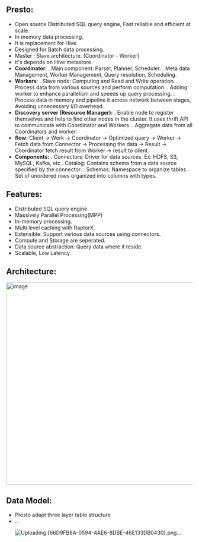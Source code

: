 Presto:
------
  - Open source Distributed SQL query engine, Fast reliable and efficient at scale.
  - In memory data processing.
  - It is replacement for Hive.
  - Designed for Batch data processing.
  - Master : Slave architecture. [Coordinator - Worker]
  - it's depends on Hive metastore.
  - **Coordinator**:
    . Main component: Parser, Planner, Scheduler.
    . Meta data Management, Worker Management, Query resolution, Scheduling.
  - **Workers**:
    . Slave node: Computing and Read and Write operation.
    . Process data from various sources and perform computation.
    . Adding worker to enhance parallelism and speeds up query processing.
    . Process data in memory and pipeline it across network between stages, Avoiding unnecessary I/O overhead.
  - **Discovery server (Resource Manager):**
    . Enable node to register themselves and help to find other nodes in the cluster. It uses thrift API to communicate with Coordinator and Workers.
    . Aggregate data from all Coordinators and worker.
  - **flow:**
    Client -> Work -> Coordinator -> Optimized query -> Worker -> Fetch data from Connector -> Processing the data -> Result -> Coordinator fetch result from Worker -> result to client.
  - **Components:**
    . Connectors: Driver for data sources. Ex: HDFS, S3, MySQL, Kafka, etc
    . Catalog: Contains schema from a data source specified by the connector.
    . Schemas: Namespace to organize tables
    . Set of unordered rows organized into columns with types.
    
Features:
---------
  - Distributed SQL query engine.
  - Massively Parallel Processing(MPP)
  - In-memory processing.
  - Multi level caching with RaptorX.
  - Extensible: Support various data sources using connectors.
  - Compute and Storage are seperated.
  - Data source abstraction: Query data where it reside.
  - Scalable, Low Latency.

Architecture:
-------------

<img width="545" alt="image" src="https://github.com/user-attachments/assets/372bf295-e3c2-40fa-9338-84384e8d903d" />

Data Model:
-----------
  - Presto adapt three layer table structure
  - <catalog>.<schema>.<table>

![Uploading {66D9FB8A-0594-4AE6-8DBE-46E133DB0430}.png…]()







  



  





    
  
